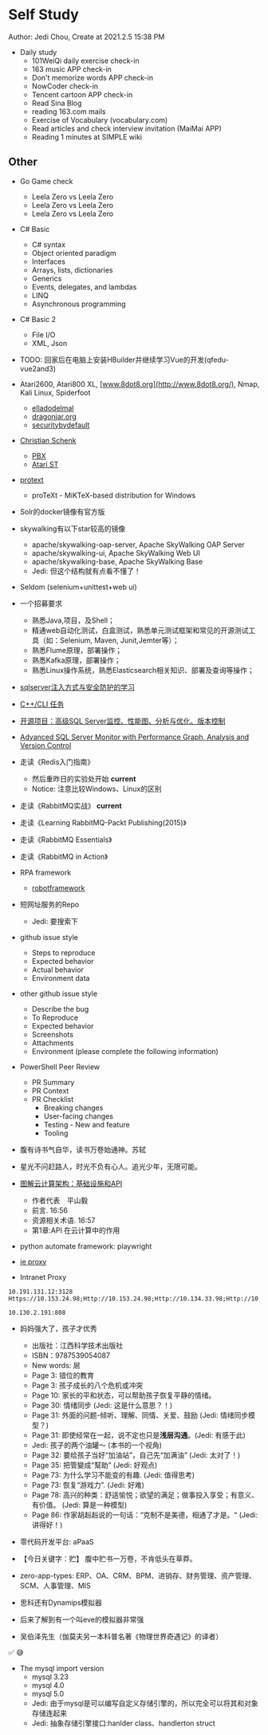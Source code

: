 # Self Study

Author: Jedi Chou, Create at 2021.2.5 15:38 PM

* Daily study
  * 101WeiQi daily exercise check-in
  * 163 music APP check-in
  * Don't memorize words APP check-in
  * NowCoder check-in
  * Tencent cartoon APP check-in
  * Read Sina Blog
  * reading 163.com mails
  * Exercise of Vocabulary (vocabulary.com)
  * Read articles and check interview invitation (MaiMai APP)
  * Reading 1 minutes at SIMPLE wiki

## Other

* Go Game check
  * Leela Zero vs Leela Zero
  * Leela Zero vs Leela Zero
  * Leela Zero vs Leela Zero

* C# Basic
  * C# syntax
  * Object oriented paradigm
  * Interfaces
  * Arrays, lists, dictionaries
  * Generics
  * Events, delegates, and lambdas
  * LINQ
  * Asynchronous programming

* C# Basic 2
  * File I/O
  * XML, Json

* TODO: 回家后在电脑上安装HBuilder并继续学习Vue的开发(qfedu-vue2and3)
* Atari2600, Atari800 XL, [www.8dot8.org](http://www.8dot8.org/), Nmap, Kali Linux, Spiderfoot
  * [elladodelmal](http://www.elladodelmal.com/)
  * [dragonjar.org](http://www.dragonjar.org/)
  * [securitybydefault](http://www.securitybydefault.com/)
* [Christian Schenk](https://www.tug.org/interviews/schenk.html)
  * [PBX](https://baike.baidu.com/item/PBX/3737223)
  * [Atari ST](https://en.wikipedia.org/wiki/Atari_ST)
* [protext](https://www.tug.org/protext/)
  * proTeXt - MiKTeX-based distribution for Windows

* Solr的docker镜像有官方版
* skywalking有以下star较高的镜像
  * apache/skywalking-oap-server, Apache SkyWalking OAP Server
  * apache/skywalking-ui, Apache SkyWalking Web UI
  * apache/skywalking-base, Apache SkyWalking Base
  * Jedi: 但这个结构就有点看不懂了！
* Seldom (selenium+unittest+web ui)

* 一个招募要求
  * 熟悉Java,项目，及Shell；
  * 精通web自动化测试，白盒测试，熟悉单元测试框架和常见的开源测试工具（如：Selenium, Maven, Junit,Jemter等）；
  * 熟悉Flume原理，部署操作；
  * 熟悉Kafka原理，部署操作；
  * 熟悉Linux操作系统，熟悉Elasticsearch相关知识、部署及查询等操作；

* [sqlserver注入方式与安全防护的学习](https://www.cnblogs.com/chillsrc/archive/2008/12/10/1346054.html)
* [C++/CLI 任务](https://docs.microsoft.com/zh-cn/cpp/dotnet/cpp-cli-tasks?view=msvc-160)
* [开源项目：高级SQL Server监控、性能图、分析与优化、版本控制](https://www.cnblogs.com/unruledboy/archive/2011/12/05/SQLMon2.html)
* [Advanced SQL Server Monitor with Performance Graph, Analysis and Version Control](https://www.codeproject.com/Articles/293658/Advanced-SQL-Server-Monitor-with-Performance-Graph)

* 走读《Redis入门指南》
  * 然后重昨日的实验处开始 **current**
  * Notice: 注意比较Windows、Linux的区别

* 走读《RabbitMQ实战》 **current**
* 走读《Learning RabbitMQ-Packt Publishing(2015)》
* 走读《RabbitMQ Essentials》
* 走读《RabbitMQ in Action》

* RPA framework
  * [robotframework](https://github.com/robotframework/robotframework)

* 短网址服务的Repo
  * Jedi: 要搜索下

* github issue style
  * Steps to reproduce
  * Expected behavior
  * Actual behavior
  * Environment data

* other github issue style
  * Describe the bug
  * To Reproduce
  * Expected behavior
  * Screenshots
  * Attachments
  * Environment (please complete the following information)

* PowerShell Peer Review
  * PR Summary
  * PR Context
  * PR Checklist
    * Breaking changes
    * User-facing changes
    * Testing - New and feature
    * Tooling

* 腹有诗书气自华，读书万卷始通神。苏轼 ​
* 星光不问赶路人，时光不负有心人。追光少年，无限可能。
* [图解云计算架构：基础设施和API](https://www.ituring.com.cn/book/1853)
  * 作者代表　平山毅
  * 前言. 16:56
  * 资源相关术语. 16:57
  * 第1章:API 在云计算中的作用

* python automate framework: playwright

* [ie proxy](Https://10.153.24.98;Http://10.153.24.98;Http://10.134.33.98;Http://10.98.29.190;Https://Ca.Foxconn.Com;Http://Ca.Foxconn.Com;Http://esign.efoxconn.com;Http://ks.esign.efoxconn.com;Http://evouchers.efoxconn.com;Http://emvouchers.efoxconn.com;10.*;10.*;*.efoxconn.com;*.foxconn.com;*.moko.cc;*.163.com;*.mm131.com;*.mmjpg.com;*.jd.com;*.github.com;github.com;pan.baidu.com;https://ssl.mail.163.com;*.weibo.com;developer.aliyun.com;*.bilibili.com;*.adobe.com;*.elastic.co;*.sina.com.cn;transfer.efoxconn.com;*.qq.com;*.cnblogs.com;*.youdao.com;*.blogspot.com;*.youdao.com;*.yinxiang.com;*.youku.com;*.iteye.com;*.layui.com;*.amazeui.org;*.golang.org;www.0daydown.com;*.minmaxtec.com)

* Intranet Proxy

```text
10.191.131.12:3128
Https://10.153.24.98;Http://10.153.24.98;Http://10.134.33.98;Http://10.98.29.190;Https://Ca.Foxconn.Com;Http://Ca.Foxconn.Com;Http://esign.efoxconn.com;Http://ks.esign.efoxconn.com;Http://evouchers.efoxconn.com;Http://emvouchers.efoxconn.com

10.130.2.191:808
```

* 妈妈强大了，孩子才优秀
  * 出版社：江西科学技术出版社
  * ISBN：9787539054087
  * New words: 㞎
  * Page 3: 错位的教育
  * Page 3: 孩子成长的八个危机或冲突
  * Page 10: 家长的平和状态，可以帮助孩子恢复平静的情绪。
  * Page 30: 情绪同步 (Jedi: 这是什么意思？！)
  * Page 31: 外面的问题-倾听、理解、同情、关爱、鼓励 (Jedi: 情绪同步模型？)
  * Page 31: 即使经常在一起，说不定也只是**浅层沟通**。(Jedi: 有感于此)
  * Jedi: 孩子的两个油罐～ (本书的一个视角)
  * Page 32: 要给孩子当好“加油站”，自己先“加满油” (Jedi: 太对了！)
  * Page 35: 把管變成“幫助” (Jedi: 好观点)
  * Page 73: 为什么学习不能变的有趣. (Jedi: 值得思考)
  * Page 73: 恢复“游戏力”. (Jedi: 好难)
  * Page 78: 高兴的种类：舒适愉悦；欲望的满足；做事投入享受；有意义、有价值。 (Jedi: 算是一种模型)
  * Page 86: 作家胡赳赳说的一句话：“克制不是美德，相通了才是。“ (Jedi: 讲得好！)

* 零代码开发平台: aPaaS
* 【今日关键字：贮】 腹中贮书一万卷，不肯低头在草莽。
* zero-app-types: ERP、OA、CRM、BPM、进销存、财务管理、资产管理、SCM、人事管理、MIS
* 思科还有Dynamips模拟器
* 后来了解到有一个叫eve的模拟器非常强
* 吴伯泽先生（伽莫夫另一本科普名著《物理世界奇遇记》的译者）

✅ 😅

* The mysql import version
  * mysql 3.23
  * mysql 4.0
  * mysql 5.0
  * Jedi: 由于mysql是可以编写自定义存储引擎的，所以完全可以将其和对象存储连起来
  * Jedi: 抽象存储引擎接口:hanlder class、handlerton struct
